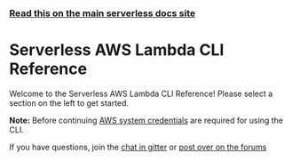 <!--
title: Serverless - AWS Lambda - CLI Reference
menuText: AWS
layout: Doc
-->

<!-- DOCS-SITE-LINK:START automatically generated  -->
### [Read this on the main serverless docs site](https://www.serverless.com/framework/docs/providers/aws/cli-reference/)
<!-- DOCS-SITE-LINK:END -->

# Serverless AWS Lambda CLI Reference

Welcome to the Serverless AWS Lambda CLI Reference!  Please select a section on the left to get started.

**Note:** Before continuing [AWS system credentials](https://serverless.com/framework/docs/providers/aws/guide/credentials/) are required for using the CLI.

If you have questions, join the [chat in gitter](https://gitter.im/serverless/serverless) or [post over on the forums](https://gitter.im/serverless/serverless)

